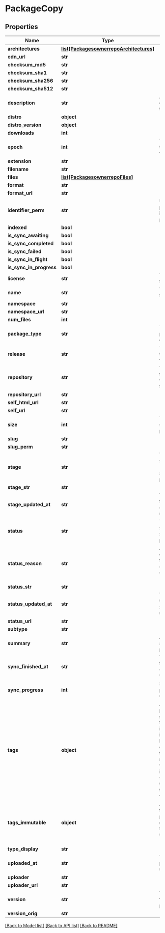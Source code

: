 # PackageCopy

## Properties
Name | Type | Description | Notes
------------ | ------------- | ------------- | -------------
**architectures** | [**list[PackagesownerrepoArchitectures]**](PackagesownerrepoArchitectures.md) |  | [optional] 
**cdn_url** | **str** |  | [optional] 
**checksum_md5** | **str** |  | [optional] 
**checksum_sha1** | **str** |  | [optional] 
**checksum_sha256** | **str** |  | [optional] 
**checksum_sha512** | **str** |  | [optional] 
**description** | **str** | A textual description of this package. | [optional] 
**distro** | **object** |  | [optional] 
**distro_version** | **object** |  | [optional] 
**downloads** | **int** |  | [optional] 
**epoch** | **int** | The epoch of the package version (if any). | [optional] 
**extension** | **str** |  | [optional] 
**filename** | **str** |  | [optional] 
**files** | [**list[PackagesownerrepoFiles]**](PackagesownerrepoFiles.md) |  | [optional] 
**format** | **str** |  | [optional] 
**format_url** | **str** |  | [optional] 
**identifier_perm** | **str** | Unique and permanent identifier for the package. | [optional] 
**indexed** | **bool** |  | [optional] 
**is_sync_awaiting** | **bool** |  | [optional] 
**is_sync_completed** | **bool** |  | [optional] 
**is_sync_failed** | **bool** |  | [optional] 
**is_sync_in_flight** | **bool** |  | [optional] 
**is_sync_in_progress** | **bool** |  | [optional] 
**license** | **str** | The license of this package. | [optional] 
**name** | **str** | The name of this package. | [optional] 
**namespace** | **str** |  | [optional] 
**namespace_url** | **str** |  | [optional] 
**num_files** | **int** |  | [optional] 
**package_type** | **str** | The type of package contents. | [optional] 
**release** | **str** | The release of the package version (if any). | [optional] 
**repository** | **str** | The repository the package will be copied to. | [optional] 
**repository_url** | **str** |  | [optional] 
**self_html_url** | **str** |  | [optional] 
**self_url** | **str** |  | [optional] 
**size** | **int** | The calculated size of the package. | [optional] 
**slug** | **str** |  | [optional] 
**slug_perm** | **str** |  | [optional] 
**stage** | **str** | The synchronisation (in progress) stage of the package. | [optional] 
**stage_str** | **str** |  | [optional] 
**stage_updated_at** | **str** | The datetime the package stage was updated at. | [optional] 
**status** | **str** | The synchronisation status of the package. | [optional] 
**status_reason** | **str** | A textual description for the synchronous status reason (if any | [optional] 
**status_str** | **str** |  | [optional] 
**status_updated_at** | **str** | The datetime the package status was updated at. | [optional] 
**status_url** | **str** |  | [optional] 
**subtype** | **str** |  | [optional] 
**summary** | **str** | A one-liner synopsis of this package. | [optional] 
**sync_finished_at** | **str** | The datetime the package sync was finished at. | [optional] 
**sync_progress** | **int** | Synchronisation progress (from 0-100) | [optional] 
**tags** | **object** | All tags on the package, grouped by tag type. This includes immutable tags, but doesn&#39;t distinguish them from mutable. To see which tags are immutable specifically, see the tags_immutable field. | [optional] 
**tags_immutable** | **object** | All immutable tags on the package, grouped by tag type. Immutable tags cannot be (easily) deleted. | [optional] 
**type_display** | **str** |  | [optional] 
**uploaded_at** | **str** | The date this package was uploaded. | [optional] 
**uploader** | **str** |  | [optional] 
**uploader_url** | **str** |  | [optional] 
**version** | **str** | The raw version for this package. | [optional] 
**version_orig** | **str** |  | [optional] 

[[Back to Model list]](../README.md#documentation-for-models) [[Back to API list]](../README.md#documentation-for-api-endpoints) [[Back to README]](../README.md)


